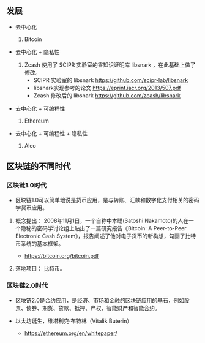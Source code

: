 ## 发展
- 去中心化
    1. Bitcoin

- 去中心化 + 隐私性
    1. Zcash 使用了 SCIPR 实验室的零知识证明库 libsnark ，在此基础上做了修改。
        - SCIPR 实验室的 libsnark https://github.com/scipr-lab/libsnark
        - libsnark实现参考的论文 https://eprint.iacr.org/2013/507.pdf
        - Zcash 修改后的 libsnark https://github.com/zcash/libsnark

- 去中心化 + 可编程性
    1. Ethereum

- 去中心化 + 可编程性 + 隐私性
    1. Aleo

## 区块链的不同时代
### 区块链1.0时代
- 区块链1.0可以简单地说是货币应用，是与转账、汇款和数字化支付相关的密码学货币应用。

1. 概念提出： 2008年11月1日，一个自称中本聪(Satoshi Nakamoto)的人在一个隐秘的密码学讨论组上贴出了一篇研究报告《Bitcoin: A Peer-to-Peer Electronic Cash System》，报告阐述了他对电子货币的新构想，勾画了比特币系统的基本框架。 
    - https://bitcoin.org/bitcoin.pdf

2. 落地项目： 比特币。 


### 区块链2.0时代
- 区块链2.0是合约应用，是经济、市场和金融的区块链应用的基石，例如股票、债券、期货、贷款、抵押、产权、智能财产和智能合约。

- 以太坊诞生，维塔利克·布特林（Vitalik Buterin）
    - https://ethereum.org/en/whitepaper/